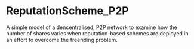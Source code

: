 # ReputationScheme_P2P
A simple model of a dencentralised, P2P network to examine how the number of shares varies when reputation-based schemes are deployed in an effort to overcome the freeriding problem.
